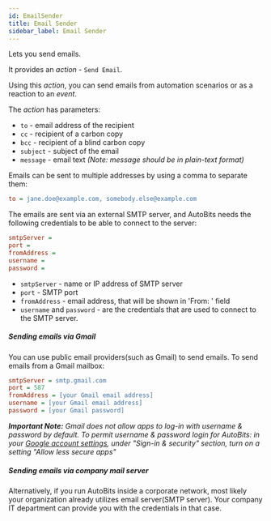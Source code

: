 ```yaml
---
id: EmailSender
title: Email Sender
sidebar_label: Email Sender
---
```


Lets you send emails.

It provides an *action* - `Send Email`.

Using this *action*, you can send emails from automation scenarios or as a reaction to an *event*.

The *action* has parameters:
 - `to` - email address of the recipient
 - `cc` - recipient of a carbon copy
 - `bcc` - recipient of a blind carbon copy
 - `subject` - subject of the email
 - `message` - email text *(Note: message should be in plain-text format)*

Emails can be sent to multiple addresses by using a comma to separate them:
```ini
to = jane.doe@example.com, somebody.else@example.com
```

The emails are sent via an external SMTP server, and AutoBits needs the following credentials to be able to connect to the server:
```ini
smtpServer = 
port = 
fromAddress = 
username = 
password = 
```
 - `smtpServer` - name or IP address of SMTP server
 - `port` - SMTP port
 - `fromAddress` - email address, that will be shown in 'From: ' field
 - `username` and `password` - are the credentials that are used to connect to the SMTP server.

##### Sending emails via Gmail
You can use public email providers(such as Gmail) to send emails. To send emails from a Gmail mailbox:

```ini
smtpServer = smtp.gmail.com
port = 587
fromAddress = [your Gmail email address]
username = [your Gmail email address]
password = [your Gmail password]
```
***Important Note:*** *Gmail does not allow apps to log-in with username & password by default. To permit username & password login for AutoBits: in your <a href="https://myaccount.google.com" title="Google Account Settings web page" target="_blank">Google account settings</a>, under "Sign-in & security" section, turn on a setting "Allow less secure apps"*

##### Sending emails via company mail server
Alternatively, if you run AutoBits inside a corporate network, most likely your organization already utilizes email server(SMTP server). Your company IT department can provide you with the credentials in that case.